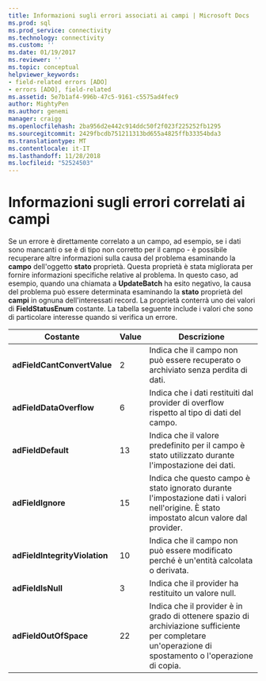 ```yaml
---
title: Informazioni sugli errori associati ai campi | Microsoft Docs
ms.prod: sql
ms.prod_service: connectivity
ms.technology: connectivity
ms.custom: ''
ms.date: 01/19/2017
ms.reviewer: ''
ms.topic: conceptual
helpviewer_keywords:
- field-related errors [ADO]
- errors [ADO], field-related
ms.assetid: 5e7b1af4-996b-47c5-9161-c5575ad4fec9
author: MightyPen
ms.author: genemi
manager: craigg
ms.openlocfilehash: 2ba956d2e442c914ddc50f2f023f225252fb1295
ms.sourcegitcommit: 2429fbcdb751211313bd655a4825ffb33354bda3
ms.translationtype: MT
ms.contentlocale: it-IT
ms.lasthandoff: 11/28/2018
ms.locfileid: "52524503"
---
```

# <a name="field-related-error-information"></a>Informazioni sugli errori correlati ai campi
Se un errore è direttamente correlato a un campo, ad esempio, se i dati sono mancanti o se è di tipo non corretto per il campo - è possibile recuperare altre informazioni sulla causa del problema esaminando la **campo** dell'oggetto **stato**  proprietà. Questa proprietà è stata migliorata per fornire informazioni specifiche relative al problema. In questo caso, ad esempio, quando una chiamata a **UpdateBatch** ha esito negativo, la causa del problema può essere determinata esaminando la **stato** proprietà del **campi** in ognuna dell'interessati record. La proprietà conterrà uno dei valori di **FieldStatusEnum** costante. La tabella seguente include i valori che sono di particolare interesse quando si verifica un errore.  
  
|Costante|Value|Descrizione|  
|--------------|-----------|-----------------|  
|**adFieldCantConvertValue**|2|Indica che il campo non può essere recuperato o archiviato senza perdita di dati.|  
|**adFieldDataOverflow**|6|Indica che i dati restituiti dal provider di overflow rispetto al tipo di dati del campo.|  
|**adFieldDefault**|13|Indica che il valore predefinito per il campo è stato utilizzato durante l'impostazione dei dati.|  
|**adFieldIgnore**|15|Indica che questo campo è stato ignorato durante l'impostazione dati i valori nell'origine. È stato impostato alcun valore dal provider.|  
|**adFieldIntegrityViolation**|10|Indica che il campo non può essere modificato perché è un'entità calcolata o derivata.|  
|**adFieldIsNull**|3|Indica che il provider ha restituito un valore null.|  
|**adFieldOutOfSpace**|22|Indica che il provider è in grado di ottenere spazio di archiviazione sufficiente per completare un'operazione di spostamento o l'operazione di copia.|
